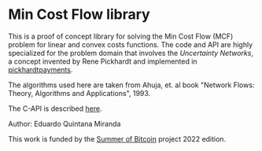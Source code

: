 Min Cost Flow library
=====================

This is a proof of concept library for solving the Min Cost Flow (MCF) problem
for linear and convex costs functions.
The code and API are highly specialized for the problem domain that involves the
*Uncertainty Networks*, a concept invented by Rene Pickhardt
and implemented in
[pickhardtpayments](github.com/renepickhardt/pickhardtpayments).

The algorithms used here are taken from Ahuja, et. al book "Network Flows:
Theory, Algorithms and Applications", 1993.

The C-API is described [here](c-api.md).

Author: Eduardo Quintana Miranda

This work is funded by the [Summer of Bitcoin](www.summerofbitcoin.org) project 2022 edition.
